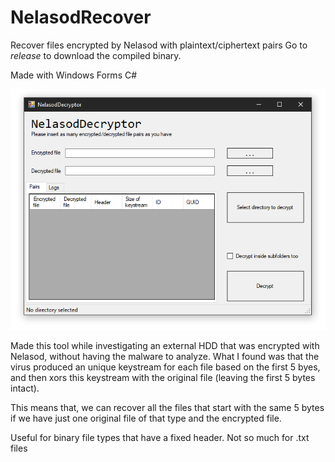 # NelasodRecover
Recover files encrypted by Nelasod with plaintext/ciphertext pairs
Go to *release* to download the compiled binary.

Made with Windows Forms C#

![1570216925505](1570216925505.png)

Made this tool while investigating an external HDD that was encrypted with Nelasod, without having the malware to analyze. What I found was that the virus produced an unique keystream for each file based on the first 5 byes, and then xors this keystream with the original file (leaving the first 5 bytes intact). 

This means that, we can recover all the files that start with the same 5 bytes if we have just one original file of that type and the encrypted file.

Useful for binary file types that have a fixed header. Not so much for .txt files
